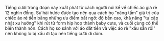 Tiếng cười trong đoạn này xuất phát từ cách người nói kể về chiếc áo giá rẻ 12 nghìn đồng. Sự hài hước được tạo nên qua cách họ "nâng tầm" giá trị của chiếc áo rẻ tiền bằng những ưu điểm bất ngờ: độ bền cao, khả năng "tự cập nhật xu hướng" khi rút từ form hip hop thành baby cute, và cuối cùng có thể biến thành nón. Cách họ so sánh với áo đắt tiền và việc áo rẻ "xấu sẵn rồi" nên không lo bị xấu đi tạo nên tiếng cười dí dỏm.